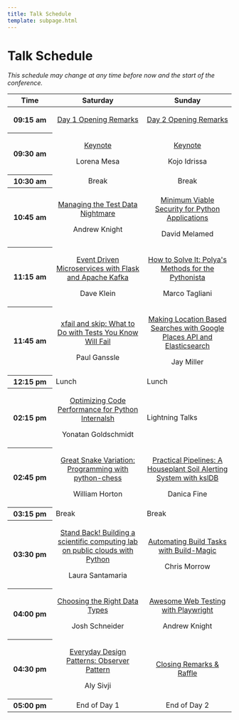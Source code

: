 ```yaml
---
title: Talk Schedule
template: subpage.html
---
```


# Talk Schedule

_This schedule may change at any time before now and the start of the conference._

<table class="table">
  <thead class="thead-dark">
    <tr>
      <th width="20%" scope="col">Time</th>
      <th style="text-align:center;" scope="col">Saturday</th>
      <th style="text-align:center;" scope="col">Sunday</th>
    </tr>
  </thead>
  <tbody>
    <tr>
      <th scope="row">09:15 am</th>
      <td>
        <p style="text-align:center;"><a href="">Day 1 Opening Remarks</a></p>
      </td>
      <td>
        <p style="text-align:center;"><a href="">Day 2 Opening Remarks</a></p>
      </td>
    </tr>
    <tr>
      <th scope="row">09:30 am</th>
      <td>
        <p style="text-align:center;"><a href="keynote/#lorena">Keynote</a></p>
        <p style="text-align:center;font-size:16px;">Lorena Mesa</p>
      </td>
      <td>
        <p style="text-align:center;"><a href="keynote/#kojo">Keynote</a></p>
        <p style="text-align:center;font-size:16px;">Kojo Idrissa</p>
      </td>
    </tr>
    <tr class="table-secondary">
      <th scope="row">10:30 am</th>
      <td style="text-align:center;">Break</td>
      <td style="text-align:center;">Break</td>
    </tr>
    <tr>
      <th scope="row">10:45 am</th>
      <td>
        <p style="text-align:center;"><a href="talks/#test-data">Managing the Test Data Nightmare</a></p>
        <p style="text-align:center;font-size:16px;">Andrew Knight</p>
      </td>
      <td>
        <p style="text-align:center;"><a href="talks/#minimum-security">Minimum Viable Security for Python Applications</a></p>
        <p style="text-align:center;font-size:16px;">David Melamed</p>
      </td>
    </tr>
    <tr>
      <th scope="row">11:15 am</th>
      <td>
        <p style="text-align:center;"><a href="talks/#microservices">Event Driven Microservices with Flask and Apache Kafka</a></p>
        <p style="text-align:center;font-size:16px;">Dave Klein</p>
      </td>
      <td>
        <p style="text-align:center;"><a href="talks/#polyas-methods">How to Solve It: Polya's Methods for the Pythonista</a></p>
        <p style="text-align:center;font-size:16px;">Marco Tagliani</p>
      </td>
    </tr>
    <tr>
      <th scope="row">11:45 am</th>
      <td>
        <p style="text-align:center;"><a href="talks/#xfail">xfail and skip: What to Do with Tests You Know Will Fail</a></p>
        <p style="text-align:center;font-size:16px;">Paul Ganssle</p>
      </td>
      <td>
        <p style="text-align:center;"><a href="talks/#elasticsearch">Making Location Based Searches with Google Places API and Elasticsearch</a></p>
        <p style="text-align:center;font-size:16px;">Jay Miller</p>
      </td>
    </tr>
    <tr class="table-secondary">
      <th scope="row">12:15 pm</th>
      <td>Lunch</td>
      <td>Lunch</td>
    </tr>
    <tr>
      <th scope="row">02:15 pm</th>
      <td>
            <p style="text-align:center;"><a href="talks/#optimizing">Optimizing Code Performance for Python Internalsh</a></p>
            <p style="text-align:center;font-size:16px;">Yonatan Goldschmidt</p>
      </td>
      <td class="table-info">Lightning Talks</td>
    </tr>
    <tr>
      <th scope="row">02:45 pm</th>
      <td>
        <p style="text-align:center;"><a href="talks/#chess">Great Snake Variation: Programming with python-chess</a></p>
        <p style="text-align:center;font-size:16px;">William Horton</p>
      </td>
      <td>
        <p style="text-align:center;"><a href="talks/#houseplant-pipelines">Practical Pipelines: A Houseplant Soil Alerting System with kslDB</a></p>
        <p style="text-align:center;font-size:16px;">Danica Fine</p>
      </td>
    </tr>
    <tr class="table-secondary">
      <th scope="row">03:15 pm</th>
      <td>Break</td>
      <td>Break</td>
    </tr>
    <tr>
      <th scope="row">03:30 pm</th>
      <td>
        <p style="text-align:center;"><a href="talks/#scientific-lab">Stand Back! Building a scientific computing lab on public clouds with Python</a></p>
        <p style="text-align:center;font-size:16px;">Laura Santamaria</p>
      </td>
      <td>
        <p style="text-align:center;"><a href="talks/#build-magic">Automating Build Tasks with Build-Magic</a></p>
        <p style="text-align:center;font-size:16px;">Chris Morrow</p>
      </td>
    </tr>
    <tr>
      <th scope="row">04:00 pm</th>
      <td>
        <p style="text-align:center;"><a href="talks/#data-types">Choosing the Right Data Types</a></p>
        <p style="text-align:center;font-size:16px;">Josh Schneider</p>
      </td>
      <td>
        <p style="text-align:center;"><a href="talks/#playwright">Awesome Web Testing with Playwright</a></p>
        <p style="text-align:center;font-size:16px;">Andrew Knight</p>
      </td>
    </tr>
    <tr>
      <th scope="row">04:30 pm</th>
      <td>
        <p style="text-align:center;"><a href="talks/#design-patterns">Everyday Design Patterns: Observer Pattern</a></p>
        <p style="text-align:center;font-size:16px;">Aly Sivji</p>
      </td>
      <td>
        <p style="text-align:center;"><a href="talks/#lint">Closing Remarks & Raffle</a></p>
      </td>
    </tr>
    <tr>
      <th scope="row">05:00 pm</th>
      <td style="text-align:center;">End of Day 1</td>
      <td style="text-align:center;">End of Day 2</td>
    </tr>
  </tbody>
</table>
